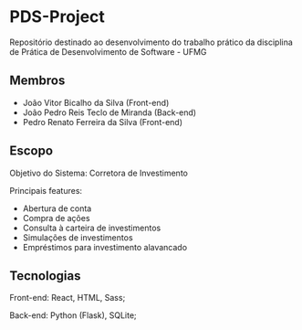 # PDS-Project
Repositório destinado ao desenvolvimento do trabalho prático da disciplina de Prática de Desenvolvimento de Software - UFMG

## Membros
- João Vitor Bicalho da Silva (Front-end)
- João Pedro Reis Teclo de Miranda (Back-end)
- Pedro Renato Ferreira da Silva (Front-end)

## Escopo
Objetivo do Sistema: Corretora de Investimento

Principais features:
- Abertura de conta
- Compra de ações
- Consulta à carteira de investimentos
- Simulações de investimentos
- Empréstimos para investimento alavancado

## Tecnologias
Front-end: React, HTML, Sass;

Back-end: Python (Flask), SQLite;
